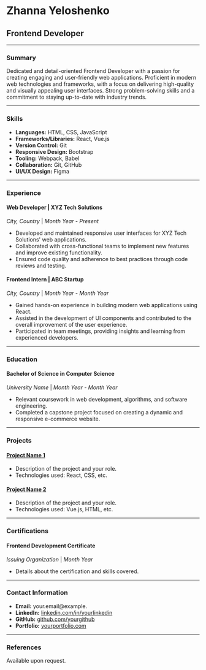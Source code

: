 # Zhanna Yeloshenko

## Frontend Developer

---

### Summary

Dedicated and detail-oriented Frontend Developer with a passion for creating engaging and user-friendly web applications. Proficient in modern web technologies and frameworks, with a focus on delivering high-quality and visually appealing user interfaces. Strong problem-solving skills and a commitment to staying up-to-date with industry trends.

---

### Skills

- **Languages:** HTML, CSS, JavaScript
- **Frameworks/Libraries:** React, Vue.js
- **Version Control:** Git
- **Responsive Design:** Bootstrap
- **Tooling:** Webpack, Babel
- **Collaboration:** Git, GitHub
- **UI/UX Design:** Figma

---

### Experience

#### Web Developer | XYZ Tech Solutions
*City, Country* | *Month Year - Present*

- Developed and maintained responsive user interfaces for XYZ Tech Solutions' web applications.
- Collaborated with cross-functional teams to implement new features and improve existing functionality.
- Ensured code quality and adherence to best practices through code reviews and testing.

#### Frontend Intern | ABC Startup
*City, Country* | *Month Year - Month Year*

- Gained hands-on experience in building modern web applications using React.
- Assisted in the development of UI components and contributed to the overall improvement of the user experience.
- Participated in team meetings, providing insights and learning from experienced developers.

---

### Education

#### Bachelor of Science in Computer Science
*University Name* | *Month Year - Month Year*

- Relevant coursework in web development, algorithms, and software engineering.
- Completed a capstone project focused on creating a dynamic and responsive e-commerce website.

---

### Projects

#### [Project Name 1](link-to-project-1)
- Description of the project and your role.
- Technologies used: React, CSS, etc.

#### [Project Name 2](link-to-project-2)
- Description of the project and your role.
- Technologies used: Vue.js, HTML, etc.

---

### Certifications

#### Frontend Development Certificate
*Issuing Organization* | *Month Year*

- Details about the certification and skills covered.

---

### Contact Information

- **Email:** your.email@example.
- **LinkedIn:** [linkedin.com/in/yourlinkedin](https://www.linkedin.com/in/yourlinkedin)
- **GitHub:** [github.com/yourgithub](https://github.com/yourgithub)
- **Portfolio:** [yourportfolio.com](https://www.yourportfolio.com)

---

### References

Available upon request.

